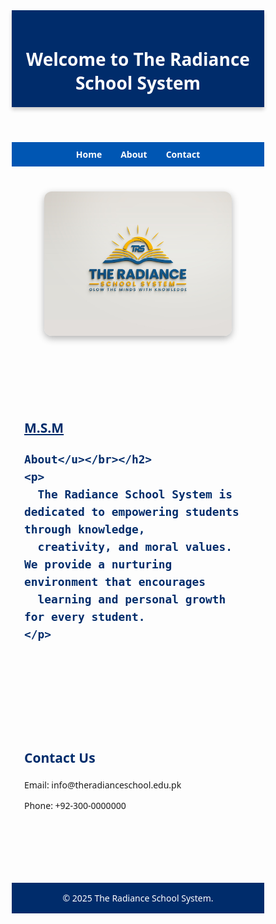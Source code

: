 
<html lang="en">
<head>
  <meta charset="UTF-8" />
  <meta name="viewport" content="width=device-width, initial-scale=1.0"/>
  <title>The Radiance School System</title>
  <style>
    /* Basic Reset */
    * {
      box-sizing: border-box;
      margin: 0;
      padding: 0;
      scroll-behavior: smooth;
      font-family: 'Segoe UI', sans-serif;
    }

    body {
      background: linear-gradient(to right, #fefcea, #f1da36);
      min-height: 100vh;
      color: #333;
    }

    header {
      background: #002c6b;
      color: #fff;
      padding: 20px;
      text-align: center;
      box-shadow: 0 4px 6px rgba(0,0,0,0.2);
    }

    nav {
      display: flex;
      justify-content: center;
      background: #0056b3;
      padding: 10px;
    }

    nav a {
      color: white;
      margin: 0 15px;
      text-decoration: none;
      font-weight: bold;
    }

    nav a:hover {
      text-decoration: underline;
    }

    .container {
      text-align: center;
      padding: 40px 20px;
    }

    .container img {
      width: 300px;
      max-width: 90%;
      border-radius: 12px;
      box-shadow: 0 4px 12px rgba(0,0,0,0.3);
    }

    .school-name {
      margin-top: 20px;
      font-size: 32px;
      font-weight: bold;
      color: #002c6b;
      text-shadow: 1px 1px 2px #999;
    }

    .tagline {
      font-size: 18px;
      color: #666;
      margin-top: 10px;
    }

    section {
      padding: 60px 20px;
    }

    section h2 {
      color: #002c6b;
      margin-bottom: 20px;
    }

    footer {
      background: #002c6b;
      color: white;
      text-align: center;
      padding: 15px;
      margin-top: 40px;
    }
  </style>
</head>
<body>

  <header>
    <h1>Welcome to The Radiance School System</h1>
  </header>

  <nav>
    <a href="#home">Home</a>
    <a href="#about">About</a>
    <a href="#contact">Contact</a>
  </nav>

  <div id="home" class="container">
	  <img src="https://github.com/name240/M.S.M/blob/1e6dc9b297556dc750c2d15c01972976d78ec2f1/School%20Logo.jpg" alt="https://github.com/name240/M.S.M/blob/1e6dc9b297556dc750c2d15c01972976d78ec2f1/School%20Logo.jpg" />
  </div>

  <section id="about">
    <h2><u> M.S.M </u><br>
	   
	About</u></br></h2>
    <p>
      The Radiance School System is dedicated to empowering students through knowledge,
      creativity, and moral values. We provide a nurturing environment that encourages
      learning and personal growth for every student.
    </p>
  </section>

  <section id="contact">
    <h2>Contact Us</h2>
    <p>Email: info@theradianceschool.edu.pk</p>
    <p>Phone: +92-300-0000000</p>
  </section>

  <footer>
    &copy; 2025 The Radiance School System.
  </footer>

  <script>
    // Smooth scroll for nav links
    document.querySelectorAll('nav a').forEach(link => {
      link.addEventListener('click', e => {
        e.preventDefault();
        const target = document.querySelector(link.getAttribute('href'));
        if (target) {
          target.scrollIntoView({ behavior: 'smooth' });
        }
      });
    });
  </script>

</body>
</html>

